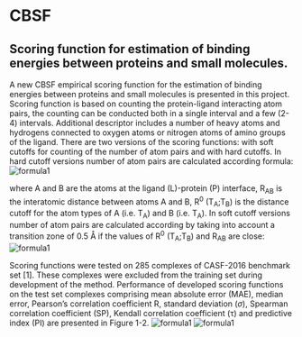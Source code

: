# CBSF
<h2>Scoring function for estimation of binding energies between proteins and small molecules.</h2>

A new CBSF empirical scoring function for the estimation of binding energies between proteins and small molecules is presented in this project. Scoring function is based on counting the protein-ligand interacting atom pairs, the counting can be conducted both in a single interval and a few (2-4) intervals. Additional descriptor includes a number of heavy atoms and hydrogens connected to oxygen atoms or nitrogen atoms of amino groups of the ligand.
There are two versions of the scoring functions: with soft cutoffs for counting of the number of atom pairs and with hard cutoffs. In hard cutoff versions number of atom pairs are calculated according formula:
![formula1](https://github.com/rsyrlyb/CBSF/blob/master/Figures/f1.png)

where A and B are the atoms at the ligand (L)-protein (P) interface, R<sub>AB</sub> is the interatomic distance between atoms A and B, R<sup>0</sup> (T<sub>A</sub>;T<sub>B</sub>) is the distance cutoff for the atom types of A (i.e. T<sub>A</sub>) and B (i.e. T<sub>A</sub>).
In soft cutoff versions number of atom pairs are calculated according by taking into account a transition zone of 0.5 Å if the values of R<sup>0</sup> (T<sub>A</sub>;T<sub>B</sub>) and R<sub>AB</sub> are close:
![formula1](https://github.com/rsyrlyb/CBSF/blob/master/Figures/f3.png)

Scoring functions were tested on 285 complexes of CASF-2016 benchmark set [1]. These complexes were excluded from the training set during development of the method. Performance of developed scoring functions on the test set complexes comprising mean absolute error (MAE), median error, Pearson’s correlation coefficient R, standard deviation ($\sigma$), Spearman correlation coefficient (SP), Kendall correlation coefficient (τ) and predictive index (PI) are presented in Figure 1-2.
![formula1](https://github.com/rsyrlyb/CBSF/blob/master/Figures/soft_cutoffs.png)
![formula1](https://github.com/rsyrlyb/CBSF/blob/master/Figures/hard_cutoffs.png)
